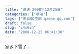 ```yaml
---
title: "说说 2008年12月25日"
categories: ["嘀咕"]
tags: ["来自QQ空间 qzone.qq.com"]
draft: false
slug: "c4x6ih"
date: "2008-12-25 06:41:30"
---
```


家乡下雪了...
